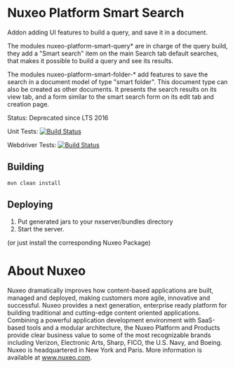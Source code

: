 # Nuxeo Platform Smart Search

Addon adding UI features to build a query, and save it in a document.

The modules nuxeo-platform-smart-query* are in charge of the query build,
they add a "Smart search" item on the main Search tab default searches,
that makes it possible to build a query and see its results.

The modules nuxeo-platform-smart-folder-* add features to save the search in
a document model of type "smart folder". This document type can also be
created as other documents. It presents the search results on its view tab,
and a form similar to the smart search form on its edit tab and creation
page.

Status: Deprecated since LTS 2016 

Unit Tests: [![Build Status](https://qa.nuxeo.org/jenkins/buildStatus/icon?job=addons_nuxeo-platform-smart-search-master)](https://qa.nuxeo.org/jenkins/job/addons_nuxeo-platform-smart-search-master/)

Webdriver Tests: [![Build Status](https://qa.nuxeo.org/jenkins/buildStatus/icon?job=addons_FT_nuxeo-platform-smart-search-master)](https://qa.nuxeo.org/jenkins/job/addons_FT_nuxeo-platform-smart-search-master/)

## Building

    mvn clean install

## Deploying

1. Put generated jars to your nxserver/bundles directory
2. Start the server.

(or just install the corresponding Nuxeo Package)

# About Nuxeo

Nuxeo dramatically improves how content-based applications are built, managed and deployed, making customers more agile, innovative and successful. Nuxeo provides a next generation, enterprise ready platform for building traditional and cutting-edge content oriented applications. Combining a powerful application development environment with SaaS-based tools and a modular architecture, the Nuxeo Platform and Products provide clear business value to some of the most recognizable brands including Verizon, Electronic Arts, Sharp, FICO, the U.S. Navy, and Boeing. Nuxeo is headquartered in New York and Paris. More information is available at www.nuxeo.com.

